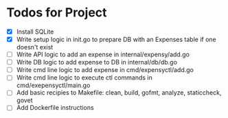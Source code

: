 # Todos for Project

- [x] Install SQLite
- [x] Write setup logic in init.go to prepare DB with an Expenses table if one doesn't exist
- [ ] Write API logic to add an expense in internal/expensy/add.go
- [ ] Write DB logic to add expense to DB in internal/db/db.go
- [ ] Write cmd line logic to add expense in cmd/expensyctl/add.go
- [ ] Write cmd line logic to execute ctl commands in cmd/exepensyctl/main.go
- [ ] Add basic recipies to Makefile: clean, build, gofmt, analyze, staticcheck, govet
- [ ] Add Dockerfile instructions
